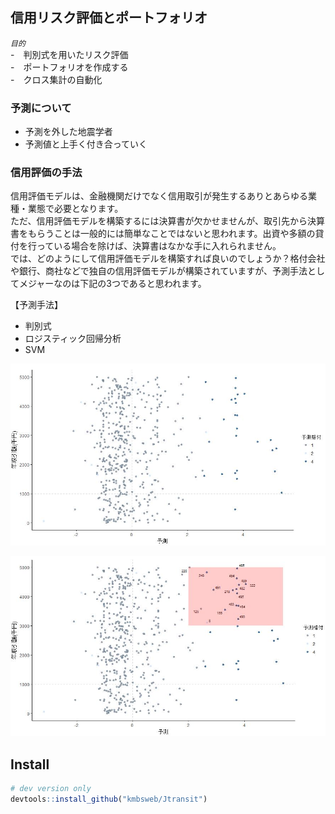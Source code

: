 ## 信用リスク評価とポートフォリオ

*`目的`*  
-　判別式を用いたリスク評価  
-　ポートフォリオを作成する  
-　クロス集計の自動化  

### 予測について
- 予測を外した地震学者  
- 予測値と上手く付き合っていく

### 信用評価の手法
信用評価モデルは、金融機関だけでなく信用取引が発生するありとあらゆる業種・業態で必要となります。  
ただ、信用評価モデルを構築するには決算書が欠かせませんが、取引先から決算書をもらうことは一般的には簡単なことではないと思われます。出資や多額の貸付を行っている場合を除けば、決算書はなかな手に入れられません。  
では、どのようにして信用評価モデルを構築すれば良いのでしょうか？格付会社や銀行、商社などで独自の信用評価モデルが構築されていますが、予測手法としてメジャーなのは下記の3つであると思われます。

【予測手法】  
- 判別式  
- ロジスティック回帰分析  
- SVM  




![](https://github.com/kmbsweb/R-seminar-2018/blob/master/03_%E4%BF%A1%E7%94%A8%E3%83%AA%E3%82%B9%E3%82%AF%E8%A9%95%E4%BE%A1%E3%81%A8%E3%83%9D%E3%83%BC%E3%83%88%E3%83%95%E3%82%A9%E3%83%AA%E3%82%AA/pic/cap1.JPG)

![](https://github.com/kmbsweb/R-seminar-2018/blob/master/03_%E4%BF%A1%E7%94%A8%E3%83%AA%E3%82%B9%E3%82%AF%E8%A9%95%E4%BE%A1%E3%81%A8%E3%83%9D%E3%83%BC%E3%83%88%E3%83%95%E3%82%A9%E3%83%AA%E3%82%AA/pic/cap2.JPG)


## Install

```R
# dev version only
devtools::install_github("kmbsweb/Jtransit") 
```
